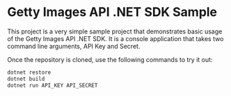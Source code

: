 # Getty Images API .NET SDK Sample

This project is a very simple sample project that demonstrates basic
usage of the Getty Images API .NET SDK. It is a console application
that takes two command line arguments, API Key and Secret.

Once the repository is cloned, use the following commands
to try it out:

```bash
dotnet restore
dotnet build
dotnet run API_KEY API_SECRET
```
